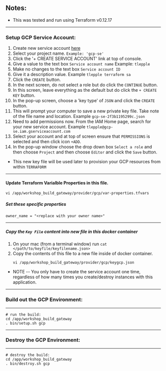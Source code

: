 ## Notes:
*  This was tested and run using Terraform v0.12.17

---

###  Setup GCP Service Account:

1.  Create new service account [here](https://console.cloud.google.com/iam-admin/serviceaccounts)
2.  Select your project name.  `Example: 'gcp-se'`
3.  Click the '+ CREATE SERVICE ACCOUNT' link at top of console.
4.  Give a value to the text box `Service account name`   Example: `tlepple`
5.  Make no changes to the text box `Service account ID`
6.  Give it a description value.  Example `tlepple terraform sa`
7.  Click the `CREATE` button.
8.  In the next screen, do not select a role but do click the `CONTINUE` button.
9.  In this screen, leave everything as the default but do click the `+ CREATE KEY` button.
10. In the pop-up screen, choose a 'key type' of `JSON` and click the `CREATE` button.
11. This will prompt your computer to save a new private key file.  Take note of the file name and location.   Example `gcp-se-2f3b1195299c.json`
12. Need to add permissions now.   From the IAM Home page, search for your new service account.  Example `tlepple@gcp-se.iam.gserviceaccount.com`
13. Select your account and at top of screen ensure that `PERMISSIONS` is selected and then click icon `+ADD`.
14. In the pop-up window choose the drop down box `Select a role` and then choose `Project` and then choose `Editor` and click the `Save` button.

*  This new key file will be used later to provision your GCP resources from within `TERRAFORM`

---

#### Update Terraform Varialble Properties in this file.

```
vi /app/workshop_build_gateway/provider/gcp/var-properties.tfvars
```

##### Set these specific properties

```
owner_name = "<replace with your owner name>"
```
---

##### Copy the `Key File` content into new file in this docker container

1.   On your mac (from a terminal window) run `cat </path/to/keyfile/keyfilename.json>`
2.   Copy the contents of this file to a new file inside of docker container.
     ```
     vi /app/workshop_build_gateway/provider/gcp/keygcp.json
     ```
*  NOTE -- You only have to create the service account one time, regardless of how many times you create/destroy instances with this application.

---

### Build out the GCP Environment:

---

```
# run the build:
cd /app/workshop_build_gateway
. bin/setup.sh gcp
```

---

### Destroy the GCP Environment:

---

```
# destroy the build:
cd /app/workshop_build_gateway
. bin/destroy.sh gcp
```
